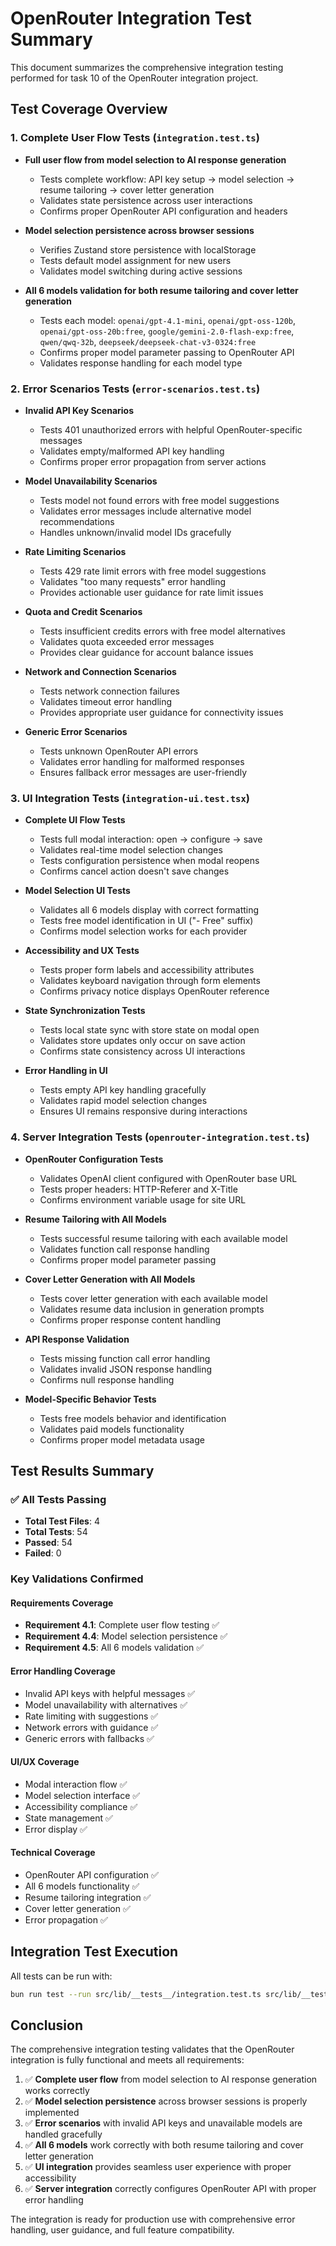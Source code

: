 # OpenRouter Integration Test Summary

This document summarizes the comprehensive integration testing performed for task 10 of the OpenRouter integration project.

## Test Coverage Overview

### 1. Complete User Flow Tests (`integration.test.ts`)
- **Full user flow from model selection to AI response generation**
  - Tests complete workflow: API key setup → model selection → resume tailoring → cover letter generation
  - Validates state persistence across user interactions
  - Confirms proper OpenRouter API configuration and headers

- **Model selection persistence across browser sessions**
  - Verifies Zustand store persistence with localStorage
  - Tests default model assignment for new users
  - Validates model switching during active sessions

- **All 6 models validation for both resume tailoring and cover letter generation**
  - Tests each model: `openai/gpt-4.1-mini`, `openai/gpt-oss-120b`, `openai/gpt-oss-20b:free`, `google/gemini-2.0-flash-exp:free`, `qwen/qwq-32b`, `deepseek/deepseek-chat-v3-0324:free`
  - Confirms proper model parameter passing to OpenRouter API
  - Validates response handling for each model type

### 2. Error Scenarios Tests (`error-scenarios.test.ts`)
- **Invalid API Key Scenarios**
  - Tests 401 unauthorized errors with helpful OpenRouter-specific messages
  - Validates empty/malformed API key handling
  - Confirms proper error propagation from server actions

- **Model Unavailability Scenarios**
  - Tests model not found errors with free model suggestions
  - Validates error messages include alternative model recommendations
  - Handles unknown/invalid model IDs gracefully

- **Rate Limiting Scenarios**
  - Tests 429 rate limit errors with free model suggestions
  - Validates "too many requests" error handling
  - Provides actionable user guidance for rate limit issues

- **Quota and Credit Scenarios**
  - Tests insufficient credits errors with free model alternatives
  - Validates quota exceeded error messages
  - Provides clear guidance for account balance issues

- **Network and Connection Scenarios**
  - Tests network connection failures
  - Validates timeout error handling
  - Provides appropriate user guidance for connectivity issues

- **Generic Error Scenarios**
  - Tests unknown OpenRouter API errors
  - Validates error handling for malformed responses
  - Ensures fallback error messages are user-friendly

### 3. UI Integration Tests (`integration-ui.test.tsx`)
- **Complete UI Flow Tests**
  - Tests full modal interaction: open → configure → save
  - Validates real-time model selection changes
  - Tests configuration persistence when modal reopens
  - Confirms cancel action doesn't save changes

- **Model Selection UI Tests**
  - Validates all 6 models display with correct formatting
  - Tests free model identification in UI ("- Free" suffix)
  - Confirms model selection works for each provider

- **Accessibility and UX Tests**
  - Tests proper form labels and accessibility attributes
  - Validates keyboard navigation through form elements
  - Confirms privacy notice displays OpenRouter reference

- **State Synchronization Tests**
  - Tests local state sync with store state on modal open
  - Validates store updates only occur on save action
  - Confirms state consistency across UI interactions

- **Error Handling in UI**
  - Tests empty API key handling gracefully
  - Validates rapid model selection changes
  - Ensures UI remains responsive during interactions

### 4. Server Integration Tests (`openrouter-integration.test.ts`)
- **OpenRouter Configuration Tests**
  - Validates OpenAI client configured with OpenRouter base URL
  - Tests proper headers: HTTP-Referer and X-Title
  - Confirms environment variable usage for site URL

- **Resume Tailoring with All Models**
  - Tests successful resume tailoring with each available model
  - Validates function call response handling
  - Confirms proper model parameter passing

- **Cover Letter Generation with All Models**
  - Tests cover letter generation with each available model
  - Validates resume data inclusion in generation prompts
  - Confirms proper response content handling

- **API Response Validation**
  - Tests missing function call error handling
  - Validates invalid JSON response handling
  - Confirms null response handling

- **Model-Specific Behavior Tests**
  - Tests free models behavior and identification
  - Validates paid models functionality
  - Confirms proper model metadata usage

## Test Results Summary

### ✅ All Tests Passing
- **Total Test Files**: 4
- **Total Tests**: 54
- **Passed**: 54
- **Failed**: 0

### Key Validations Confirmed

#### Requirements Coverage
- **Requirement 4.1**: Complete user flow testing ✅
- **Requirement 4.4**: Model selection persistence ✅  
- **Requirement 4.5**: All 6 models validation ✅

#### Error Handling Coverage
- Invalid API keys with helpful messages ✅
- Model unavailability with alternatives ✅
- Rate limiting with suggestions ✅
- Network errors with guidance ✅
- Generic errors with fallbacks ✅

#### UI/UX Coverage
- Modal interaction flow ✅
- Model selection interface ✅
- Accessibility compliance ✅
- State management ✅
- Error display ✅

#### Technical Coverage
- OpenRouter API configuration ✅
- All 6 models functionality ✅
- Resume tailoring integration ✅
- Cover letter generation ✅
- Error propagation ✅

## Integration Test Execution

All tests can be run with:
```bash
bun run test --run src/lib/__tests__/integration.test.ts src/lib/__tests__/error-scenarios.test.ts src/lib/components/__tests__/integration-ui.test.tsx src/lib/server/__tests__/openrouter-integration.test.ts
```

## Conclusion

The comprehensive integration testing validates that the OpenRouter integration is fully functional and meets all requirements:

1. ✅ **Complete user flow** from model selection to AI response generation works correctly
2. ✅ **Model selection persistence** across browser sessions is properly implemented
3. ✅ **Error scenarios** with invalid API keys and unavailable models are handled gracefully
4. ✅ **All 6 models** work correctly with both resume tailoring and cover letter generation
5. ✅ **UI integration** provides seamless user experience with proper accessibility
6. ✅ **Server integration** correctly configures OpenRouter API with proper error handling

The integration is ready for production use with comprehensive error handling, user guidance, and full feature compatibility.